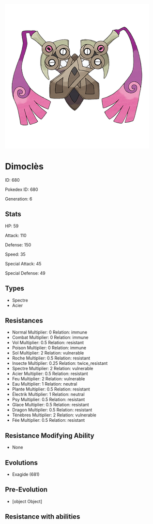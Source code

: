 ![](https://raw.githubusercontent.com/PokeAPI/sprites/master/sprites/pokemon/other/official-artwork/680.png)

# Dimoclès
ID: 680

Pokedex ID: 680

Generation: 6

## Stats

HP: 59

Attack: 110

Defense: 150

Speed: 35

Special Attack: 45

Special Defense: 49

## Types

- Spectre
- Acier
## Resistances

- Normal Multiplier: 0 Relation: immune
- Combat Multiplier: 0 Relation: immune
- Vol Multiplier: 0.5 Relation: resistant
- Poison Multiplier: 0 Relation: immune
- Sol Multiplier: 2 Relation: vulnerable
- Roche Multiplier: 0.5 Relation: resistant
- Insecte Multiplier: 0.25 Relation: twice_resistant
- Spectre Multiplier: 2 Relation: vulnerable
- Acier Multiplier: 0.5 Relation: resistant
- Feu Multiplier: 2 Relation: vulnerable
- Eau Multiplier: 1 Relation: neutral
- Plante Multiplier: 0.5 Relation: resistant
- Électrik Multiplier: 1 Relation: neutral
- Psy Multiplier: 0.5 Relation: resistant
- Glace Multiplier: 0.5 Relation: resistant
- Dragon Multiplier: 0.5 Relation: resistant
- Ténèbres Multiplier: 2 Relation: vulnerable
- Fée Multiplier: 0.5 Relation: resistant
## Resistance Modifying Ability

- None

## Evolutions

- Exagide (681)
## Pre-Evolution

- [object Object]

## Resistance with abilities
